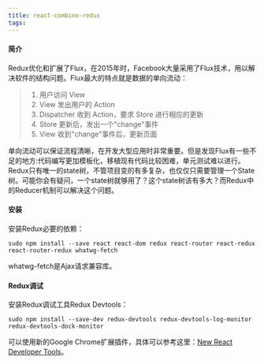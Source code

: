 ```yaml
---
title: react-combine-redux
tags:
---
```




#### 简介

Redux优化和扩展了Flux，在2015年时，Facebook大量采用了Flux技术，用以解决软件的结构问题。Flux最大的特点就是数据的单向流动：

<!-- more -->

> 1. 用户访问 View
> 2. View 发出用户的 Action
> 3. Dispatcher 收到 Action，要求 Store 进行相应的更新
> 4. Store 更新后，发出一个"change"事件
> 5. View 收到"change"事件后，更新页面

单向流动可以保证流程清晰，在开发大型应用时非常重要。但是发现Flux有一些不足的地方:代码编写更加模板化，移植现有代码比较困难，单元测试难以进行。Redux只有唯一的state树，不管项目变的有多复杂，也仅仅只需要管理一个State树。可能你会有疑问，一个state树就够用了？这个state树该有多大？而Redux中的Reducer机制可以解决这个问题。

#### 安装

安装Redux必要的依赖：

```shell
sudo npm install --save react react-dom redux react-router react-redux react-router-redux whatwg-fetch
```

whatwg-fetch是Ajax请求兼容库。

#### Redux调试

安装Redux调试工具Redux Devtools：

```shell
sudo npm install --save-dev redux-devtools redux-devtools-log-monitor redux-devtools-dock-monitor
```

可以使用新的Google Chrome扩展插件，具体可以参考这里：[New React Developer Tools](https://facebook.github.io/react/blog/2015/09/02/new-react-developer-tools.html)。





